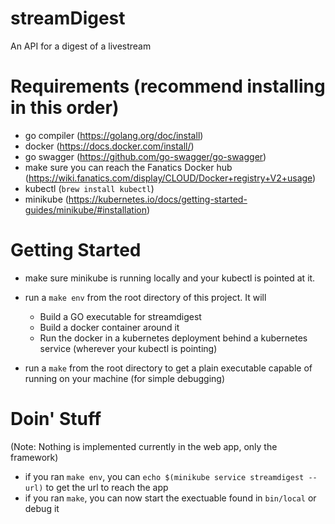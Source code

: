 # streamDigest
An API for a digest of a livestream

# Requirements (recommend installing in this order)
- go compiler (https://golang.org/doc/install)
- docker (https://docs.docker.com/install/)
- go swagger (https://github.com/go-swagger/go-swagger)
- make sure you can reach the Fanatics Docker hub (https://wiki.fanatics.com/display/CLOUD/Docker+registry+V2+usage)
- kubectl (`brew install kubectl`)
- minikube (https://kubernetes.io/docs/getting-started-guides/minikube/#installation)

# Getting Started
- make sure minikube is running locally and your kubectl is pointed at it.

- run a `make env` from the root directory of this project. It will
    - Build a GO executable for streamdigest
    - Build a docker container around it
    - Run the docker in a kubernetes deployment behind a kubernetes service (wherever your kubectl is pointing)

- run a `make` from the root directory to get a plain executable capable of running on your machine (for simple debugging)

# Doin' Stuff
(Note: Nothing is implemented currently in the web app, only the framework)
* if you ran `make env`, you can `echo $(minikube service streamdigest --url)` to get the url to reach the app
* if you ran `make`, you can now start the exectuable found in `bin/local` or debug it